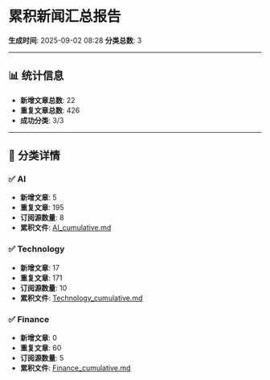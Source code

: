 # 累积新闻汇总报告

**生成时间**: 2025-09-02 08:28
**分类总数**: 3

---

## 📊 统计信息

- **新增文章总数**: 22
- **重复文章总数**: 426
- **成功分类**: 3/3

---

## 📂 分类详情

### ✅ AI
- **新增文章**: 5
- **重复文章**: 195
- **订阅源数量**: 8
- **累积文件**: [AI_cumulative.md](./AI_cumulative.md)

### ✅ Technology
- **新增文章**: 17
- **重复文章**: 171
- **订阅源数量**: 10
- **累积文件**: [Technology_cumulative.md](./Technology_cumulative.md)

### ✅ Finance
- **新增文章**: 0
- **重复文章**: 60
- **订阅源数量**: 5
- **累积文件**: [Finance_cumulative.md](./Finance_cumulative.md)
